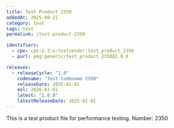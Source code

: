 ```yaml
---
title: Test Product 2350
addedAt: 2025-08-21
category: test
tags: test
permalink: /test-product-2350

identifiers:
  - cpe: cpe:2.3:a:testvendor:test_product_2350
  - purl: pkg:generic/test_product_2350@1.0.0

releases:
  - releaseCycle: "1.0"
    codename: "Test Codename 2350"
    releaseDate: 2025-01-01
    eol: 2026-01-01
    latest: "1.0.0"
    latestReleaseDate: 2025-01-01
---
```


This is a test product file for performance testing. Number: 2350
